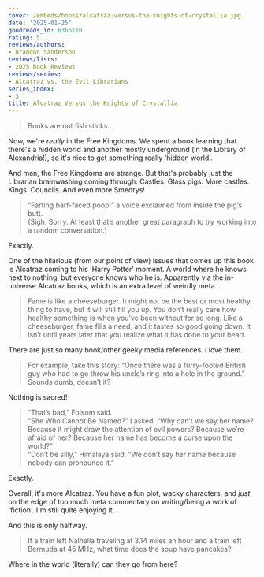 ```yaml
---
cover: /embeds/books/alcatraz-versus-the-knights-of-crystallia.jpg
date: '2025-01-25'
goodreads_id: 6366110
rating: 5
reviews/authors:
- Brandon Sanderson
reviews/lists:
- 2025 Book Reviews
reviews/series:
- Alcatraz vs. the Evil Librarians
series_index:
- 3
title: Alcatraz Versus the Knights of Crystallia
---
```

> Books are not fish sticks.

Now, we're *really* in the Free Kingdoms. We spent a book learning that there's a hidden world and another mostly underground (in the Library of Alexandria!), so it's nice to get something really 'hidden world'.

And man, the Free Kingdoms are strange. But that's probably just the Librarian brainwashing coming through. Castles. Glass pigs. More castles. Kings. Councils. And even more Smedrys!

> “Farting barf-faced poop!” a voice exclaimed from inside the pig’s butt.  
> (Sigh. Sorry. At least that’s another great paragraph to try working into a random conversation.)

Exactly. 

One of the hilarious (from our point of view) issues that comes up this book is Alcatraz coming to his 'Harry Potter' moment. A world where he knows next to nothing, but everyone knows who he is. Apparently via the in-universe Alcatraz books, which is an extra level of weirdly meta. 

> Fame is like a cheeseburger. It might not be the best or most healthy thing to have, but it will still fill you up. You don’t really care how healthy something is when you’ve been without for so long. Like a cheeseburger, fame fills a need, and it tastes so good going down. It isn’t until years later that you realize what it has done to your heart.

There are just so many book/other geeky media references. I love them. 

> For example, take this story: “Once there was a furry-footed British guy who had to go throw his uncle’s ring into a hole in the ground.” Sounds dumb, doesn’t it?

Nothing is sacred!

> “That’s bad,” Folsom said.  
> “She Who Cannot Be Named?” I asked. “Why can’t we say her name? Because it might draw the attention of evil powers? Because we’re afraid of her? Because her name has become a curse upon the world?”  
> “Don’t be silly,” Himalaya said. “We don’t say her name because nobody can pronounce it.”

Exactly. 

Overall, it's more Alcatraz. You have a fun plot, wacky characters, and *just* on the edge of too much meta commentary on writing/being a work of 'fiction'. I'm still quite enjoying it. 

And this is only halfway. 

> If a train left Nalhalla traveling at 3.14 miles an hour and a train left Bermuda at 45 MHz, what time does the soup have pancakes?

Where in the world (literally) can they go from here? 

<!--more-->